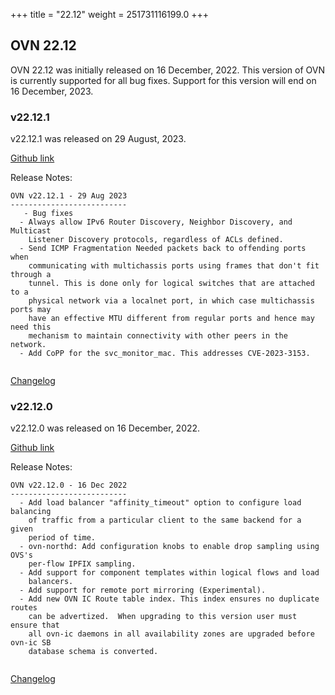 +++
title = "22.12"
weight = 251731116199.0
+++

## OVN 22.12 

OVN 22.12 was initially released on 16 December, 2022. 
This version of OVN is currently supported for all bug fixes. 
Support for this version will end on 16 December, 2023. 

### v22.12.1
v22.12.1 was released on 29 August, 2023.

[Github link](https://github.com/ovn-org/ovn/releases/tag/v22.12.1)

Release Notes:
```
OVN v22.12.1 - 29 Aug 2023
--------------------------
   - Bug fixes
  - Always allow IPv6 Router Discovery, Neighbor Discovery, and Multicast
    Listener Discovery protocols, regardless of ACLs defined.
  - Send ICMP Fragmentation Needed packets back to offending ports when
    communicating with multichassis ports using frames that don't fit through a
    tunnel. This is done only for logical switches that are attached to a
    physical network via a localnet port, in which case multichassis ports may
    have an effective MTU different from regular ports and hence may need this
    mechanism to maintain connectivity with other peers in the network.
  - Add CoPP for the svc_monitor_mac. This addresses CVE-2023-3153.


```
[Changelog](../changelog_v22.12.1)

### v22.12.0
v22.12.0 was released on 16 December, 2022.

[Github link](https://github.com/ovn-org/ovn/releases/tag/v22.12.0)

Release Notes:
```
OVN v22.12.0 - 16 Dec 2022
--------------------------
  - Add load balancer "affinity_timeout" option to configure load balancing
    of traffic from a particular client to the same backend for a given
    period of time.
  - ovn-northd: Add configuration knobs to enable drop sampling using OVS's
    per-flow IPFIX sampling.
  - Add support for component templates within logical flows and load
    balancers.
  - Add support for remote port mirroring (Experimental).
  - Add new OVN IC Route table index. This index ensures no duplicate routes
    can be advertized.  When upgrading to this version user must ensure that
    all ovn-ic daemons in all availability zones are upgraded before ovn-ic SB
    database schema is converted.


```
[Changelog](../changelog_v22.12.0)
